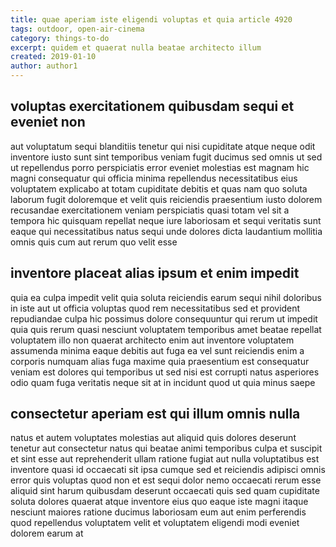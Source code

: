 ```yaml
---
title: quae aperiam iste eligendi voluptas et quia article 4920
tags: outdoor, open-air-cinema
category: things-to-do
excerpt: quidem et quaerat nulla beatae architecto illum
created: 2019-01-10
author: author1
---
```


## voluptas exercitationem quibusdam sequi et eveniet non

aut voluptatum sequi blanditiis tenetur qui nisi cupiditate atque neque odit inventore iusto sunt sint temporibus veniam fugit ducimus sed omnis ut sed ut repellendus porro perspiciatis error eveniet molestias est magnam hic magni consequatur qui officia minima repellendus necessitatibus eius voluptatem explicabo at totam cupiditate debitis et quas nam quo soluta laborum fugit doloremque et velit quis reiciendis praesentium iusto dolorem recusandae exercitationem veniam perspiciatis quasi totam vel sit a tempora hic quisquam repellat neque iure laboriosam et sequi veritatis sunt eaque qui necessitatibus natus sequi unde dolores dicta laudantium mollitia omnis quis cum aut rerum quo velit esse

## inventore placeat alias ipsum et enim impedit

quia ea culpa impedit velit quia soluta reiciendis earum sequi nihil doloribus in iste aut ut officia voluptas quod rem necessitatibus sed et provident repudiandae culpa hic possimus dolore consequuntur qui rerum ut impedit quia quis rerum quasi nesciunt voluptatem temporibus amet beatae repellat voluptatem illo non quaerat architecto enim aut inventore voluptatem assumenda minima eaque debitis aut fuga ea vel sunt reiciendis enim a corporis numquam alias fuga maxime quia praesentium est consequatur veniam est dolores qui temporibus ut sed nisi est corrupti natus asperiores odio quam fuga veritatis neque sit at in incidunt quod ut quia minus saepe

## consectetur aperiam est qui illum omnis nulla

natus et autem voluptates molestias aut aliquid quis dolores deserunt tenetur aut consectetur natus qui beatae animi temporibus culpa et suscipit et sint esse aut reprehenderit ullam ratione fugiat aut nulla voluptatibus est inventore quasi id occaecati sit ipsa cumque sed et reiciendis adipisci omnis error quis voluptas quod non et est sequi dolor nemo occaecati rerum esse aliquid sint harum quibusdam deserunt occaecati quis sed quam cupiditate soluta dolores quaerat atque inventore eius quo eaque iste magni itaque nesciunt maiores ratione ducimus laboriosam eum aut enim perferendis quod repellendus voluptatem velit et voluptatem eligendi modi eveniet dolorem earum at
